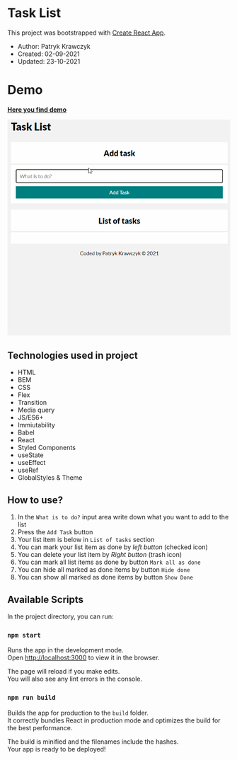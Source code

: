 # Task List

This project was bootstrapped with [Create React App](https://github.com/facebook/create-react-app).

- Author: Patryk Krawczyk
- Created: 02-09-2021
- Updated: 23-10-2021

# Demo
[**Here you find demo**](https://patrick36212.github.io/react-task-list/)

![Gif](react-task-gif.gif)

## Technologies used in project

- HTML
- BEM
- CSS
- Flex
- Transition
- Media query
- JS/ES6+
- Immiutability
- Babel
- React
- Styled Components
- useState
- useEffect
- useRef
- GlobalStyles & Theme

## How to use?

1. In the `What is to do?` input area write down what you want to add to the list
2. Press the `Add Task` button
3. Your list item is below in `List of tasks` section
4. You can mark your list item as done by *left button* (checked icon)
5. You can delete your list item by *Right button* (trash icon)
6. You can mark all list items as done by button `Mark all as done`
7. You can hide all marked as done items by button `Hide done`
8. You can show all marked as done items by button `Show Done`
## Available Scripts

In the project directory, you can run:

### `npm start`

Runs the app in the development mode.\
Open [http://localhost:3000](http://localhost:3000) to view it in the browser.

The page will reload if you make edits.\
You will also see any lint errors in the console.

### `npm run build`

Builds the app for production to the `build` folder.\
It correctly bundles React in production mode and optimizes the build for the best performance.

The build is minified and the filenames include the hashes.\
Your app is ready to be deployed!